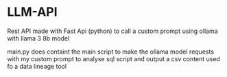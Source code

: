 # LLM-API
Rest API made with Fast Api (python) to call a custom prompt using ollama with llama 3 8b model

main.py does containt the main script to make the ollama model requests with my custom prompt to analyse sql script and output a csv content used fo a data lineage tool
